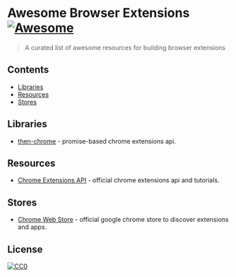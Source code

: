 # Awesome Browser Extensions [![Awesome](https://cdn.rawgit.com/sindresorhus/awesome/d7305f38d29fed78fa85652e3a63e154dd8e8829/media/badge.svg)](vitalets/awesome-browser-extensions)

> A curated list of awesome resources for building browser extensions

## Contents
* [Libraries](#libraries)
* [Resources](#resources)
* [Stores](#stores)

## Libraries
* [then-chrome](https://github.com/acvetkov/then-chrome) - promise-based chrome extensions api.

## Resources
* [Chrome Extensions API](https://developer.chrome.com/extensions/api_index) - official chrome extensions api and tutorials.

## Stores
* [Chrome Web Store](https://chrome.google.com/webstore) - official google chrome store to discover extensions and apps.

## License
[![CC0](http://mirrors.creativecommons.org/presskit/buttons/88x31/svg/cc-zero.svg)](https://creativecommons.org/publicdomain/zero/1.0/)
